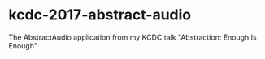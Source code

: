 # kcdc-2017-abstract-audio
The AbstractAudio application from my KCDC talk "Abstraction: Enough Is Enough"
